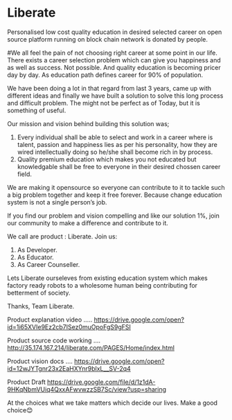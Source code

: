 # Liberate
Personalised low cost quality education in desired selected career on open source platform running on block chain network is donated by people.

#We all feel the pain of not choosing right career at some point in our life. There exists a career selection problem which can give you happiness and as well as success. Not possible. And quality education is becoming pricer day by day. As education path defines career for 90% of population.

We have been doing a lot in that regard from last 3 years, came up with different ideas and finally we have built a solution to solve this long process and difficult problem. The might not be perfect as of Today, but it is something of useful. 

Our mission and vision behind building this solution was;
1. Every individual shall be able to select and work in a career where is talent, passion and happiness lies as per his personality, how they are wired intellectually doing so he/she shall become rich in by process.
2. Quality premium education which makes you not educated but knowledgable shall be free to everyone in their desired chossen career field.

We are making it opensource so everyone can contribute to it to tackle such a big problem together and keep it free forever. Because change education system is not a single person’s job.

If you find our problem and vision compelling and like our solution 1%, join our community to make a difference and contribute to it.

We call are product : Liberate.
Join us:
 1. As Developer.
 2. As Educator.
 3. As Career Counseller.
 
Lets Liberate ourseleves from existing education system which makes factory ready robots to a wholesome human being contributing for betterment of society.

Thanks,
Team Liberate.

 
Product explanation video .....
https://drive.google.com/open?id=1i65XVIe9Ez2cb7ISez0muOpoFgS9gFSI

Product source code working ....
http://35.174.167.214/liberate.com/PAGES/Home/index.html

Product vision docs ....
https://drive.google.com/open?id=12wJYTgnr23x2EaHXYnr9blxL__SV-2q4

Product Draft
https://drive.google.com/file/d/1z1dA-9HKqNbmVUiq4QxxAFwvwzzSB7Sc/view?usp=sharing

At the choices what we take matters which decide our lives. Make a good choice😊
